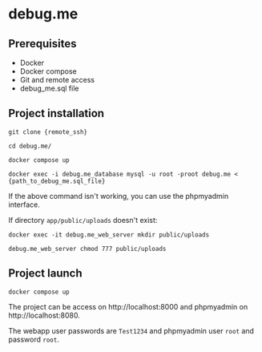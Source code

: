 # debug.me

## Prerequisites

- Docker
- Docker compose
- Git and remote access
- debug_me.sql file

## Project installation

```shell
git clone {remote_ssh}
```

```shell
cd debug.me/
```

```shell
docker compose up
```

```shell
docker exec -i debug.me_database mysql -u root -proot debug.me < {path_to_debug_me.sql_file}
```

If the above command isn't working, you can use the phpmyadmin interface.

If directory `app/public/uploads` doesn't exist:

```shell
docker exec -it debug.me_web_server mkdir public/uploads
```

```shell
debug.me_web_server chmod 777 public/uploads
```

## Project launch

```shell
docker compose up
```

The project can be access on http://localhost:8000 and phpmyadmin on http://localhost:8080.

The webapp user passwords are `Test1234` and phpmyadmin user `root` and password `root`.

